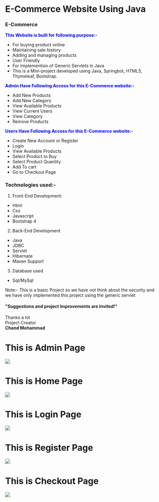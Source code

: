 # E-Commerce Website Using Java 
### E-Commerce
<span style="color:blue">**This Website is built for following purpose:-**</span>
- For buying product online
- Maintaining sale history
- Adding and managing products
- User Friendly
- For Implemention of Generic Servlets in Java
- This is a Mini-project developed using Java, Springbot, HTML5, Thymeleaf, Bootstrap. 

<span style="color:blue">**Admin Have Following Access for this E-Commerce website:-**</span>
- Add New Products
- Add New Category
- View Available Products
- View Current Users
- View Category
- Remove Products

<span style="color:blue">**Users Have Following Access for this E-Commerce website:-**</span>
- Create New Account or Register
- Login
- View Available Products
- Select Product to Buy
- Select Product Quantity
- Add To cart
- Go to Checkout Page

### Technologies used:-
1. Front-End Development:
- Html
- Css
- Javascript
- Bootstrap 4

2. Back-End Development
- Java
- JDBC
- Servlet
- Hibernate
- Maven Support

3. Database used
- Sql/MySql


Note:- This is a basic Project so we have not think about the security and we have only implemented this project using the generic servlet

#### "Suggestions and project Improvements are Invited!"

<bold>Thanks a lot</bold><br/>
                                                                                                        Project Creator<br/>
                                                                                                         <b>Chand Mohammad</b>
                                                                                                         

<h1>This is Admin Page</h1>
<img src="project images/admin page.png">

<h1>This is Home Page</h1>
<img src="project images/home page.png">

<h1>This is Login Page</h1>
<img src="project images/login page.png">

<h1>This is Register Page</h1>
<img src="project images/register page.png">

<h1>This is Checkout Page</h1>
<img src="project images/checkout page.png">
